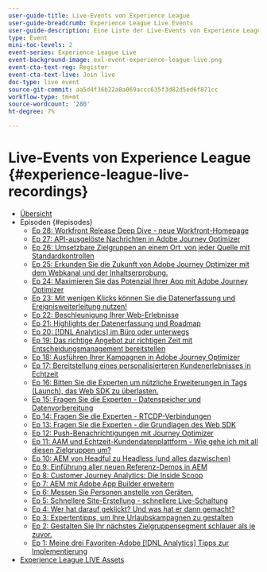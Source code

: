 ```yaml
---
user-guide-title: Live-Events von Experience League
user-guide-breadcrumb: Experience League Live Events
user-guide-description: Eine Liste der Live-Events von Experience League
type: Event
mini-toc-levels: 2
event-series: Experience League Live
event-background-image: exl-event-experience-league-live.png
event-cta-text-reg: Register
event-cta-text-live: Join live
doc-type: live event
source-git-commit: aa5d4f36b22a0a069accc635f3d82d5ed6f871cc
workflow-type: tm+mt
source-wordcount: '280'
ht-degree: 7%

---
```



# Live-Events von Experience League {#experience-league-live-recordings}

+ [Übersicht](overview.md)
+ Episoden {#episodes}
   + [Ep 28: Workfront Release Deep Dive - neue Workfront-Homepage](episodes/exl-live-episode-10-26-23.md)
   + [Ep 27: API-ausgelöste Nachrichten in Adobe Journey Optimizer](episodes/exl-live-episode-8-23-23.md)
   + [Ep 26: Umsetzbare Zielgruppen an einem Ort &#x200B; von jeder Quelle mit Standardkontrollen](episodes/exl-live-episode-7-20-23.md)
   + [Ep 25: Erkunden Sie die Zukunft von Adobe Journey Optimizer mit dem Webkanal und der Inhaltserprobung.](episodes/exl-live-episode-6-14-23.md)
   + [Ep 24: Maximieren Sie das Potenzial Ihrer App mit Adobe Journey Optimizer](episodes/exl-live-episode-5-24-23.md)
   + [Ep 23: Mit wenigen Klicks können Sie die Datenerfassung und Ereignisweiterleitung nutzen!](episodes/exl-live-episode-4-25-23.md)
   + [Ep 22: Beschleunigung Ihrer Web-Erlebnisse](episodes/exl-live-episode-2-16-23.md)
   + [Ep 21: Highlights der Datenerfassung und Roadmap](episodes/exl-live-episode-1-26-23.md)
   + [Ep 20: [!DNL Analytics] im Büro oder unterwegs](episodes/exl-live-episode-11-18-22.md)
   + [Ep 19: Das richtige Angebot zur richtigen Zeit mit Entscheidungsmanagement bereitstellen](episodes/exl-live-episode-10-25-22.md)
   + [Ep 18: Ausführen Ihrer Kampagnen in Adobe Journey Optimizer](episodes/exl-live-episode-09-22-22.md)
   + [Ep 17: Bereitstellung eines personalisierteren Kundenerlebnisses in Echtzeit](episodes/exl-live-episode-09-20-22.md)
   + [Ep 16: Bitten Sie die Experten um nützliche Erweiterungen in Tags (Launch), das Web SDK zu überlasten.](episodes/exl-live-episode-08-23-22.md)
   + [Ep 15: Fragen Sie die Experten - Datenspeicher und Datenvorbereitung](episodes/exl-live-episode-07-21-22.md)
   + [Ep 14: Fragen Sie die Experten - RTCDP-Verbindungen](episodes/exl-live-episode-06-23-22.md)
   + [Ep 13: Fragen Sie die Experten - die Grundlagen des Web SDK](episodes/exl-live-episode-05-26-22.md)
   + [Ep 12: Push-Benachrichtigungen mit Journey Optimizer](episodes/exl-live-episode-05-12-22.md)
   + [Ep 11: AAM und Echtzeit-Kundendatenplattform - Wie gehe ich mit all diesen Zielgruppen um?](episodes/exl-live-episode-04-28-22.md)
   + [Ep 10: AEM von Headful zu Headless (und alles dazwischen)](episodes/exl-live-episode-04-21-22.md)
   + [Ep 9: Einführung aller neuen Referenz-Demos in AEM](episodes/exl-live-episode-02-03-22.md)
   + [Ep 8: Customer Journey Analytics: Die Inside Scoop](episodes/exl-live-episode-08.md)
   + [Ep 7: AEM mit Adobe App Builder erweitern](episodes/exl-live-episode-07.md)
   + [Ep 6: Messen Sie Personen anstelle von Geräten.](episodes/exl-live-episode-06.md)
   + [Ep 5: Schnellere Site-Erstellung - schnellere Live-Schaltung](episodes/exl-live-episode-05.md)
   + [Ep 4: Wer hat darauf geklickt? Und was hat er dann gemacht?](episodes/exl-live-episode-04.md)
   + [Ep 3: Expertentipps, um Ihre Urlaubskampagnen zu gestalten](episodes/exl-live-episode-03.md)
   + [Ep 2: Gestalten Sie Ihr nächstes Zielgruppensegment schlauer als je zuvor.](episodes/exl-live-episode-02.md)
   + [Ep 1: Meine drei Favoriten-Adobe [!DNL Analytics] Tipps zur Implementierung](episodes/exl-live-episode-01.md)
+ [Experience League LIVE Assets](exl-live-assets.md)
